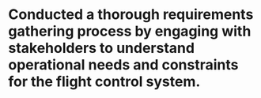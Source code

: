 # Conducted a thorough requirements gathering process by engaging with stakeholders to understand operational needs and constraints for the flight control system.
